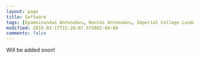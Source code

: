 ```yaml
---
layout: page
title: Software
tags: [Epameinondas Antonakos, Nontas Antonakos, Imperial College London, Computer Vision, Deformable Models, Menpo]
modified: 2015-03-17T15:20:07.573882-04:00
comments: false
---
```


Will be added soon!
